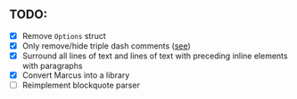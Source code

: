 ## TODO:
- [x] Remove `Options` struct
- [x] Only remove/hide triple dash comments ([see](https://stackoverflow.com/a/4829998/10415695))
- [x] Surround all lines of text and lines of text with preceding inline elements with paragraphs
- [x] Convert Marcus into a library
- [ ] Reimplement blockquote parser
